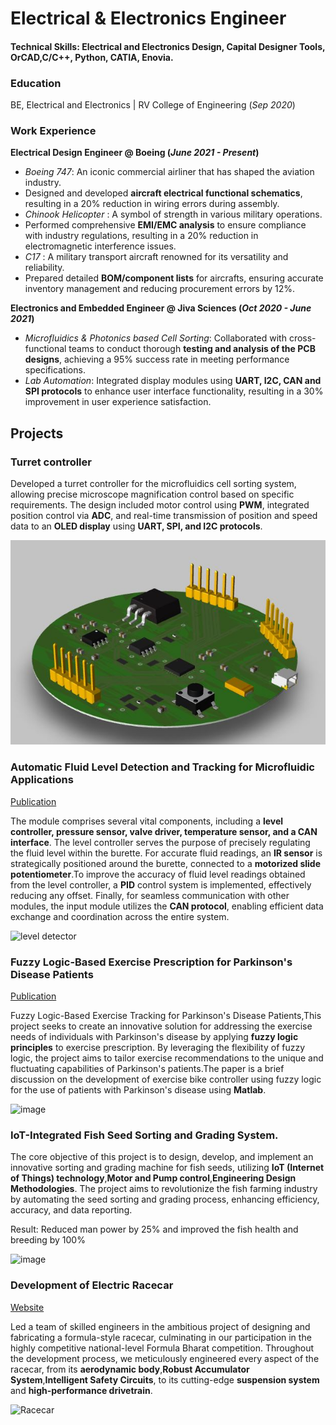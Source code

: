# Electrical & Electronics Engineer

#### Technical Skills: Electrical and Electronics Design, Capital Designer Tools, OrCAD,C/C++, Python, CATIA, Enovia.

### Education 
BE, Electrical and Electronics | RV College of Engineering (_Sep 2020_)

### Work Experience 
**Electrical Design Engineer @ Boeing (_June 2021 - Present_)**
- *Boeing 747*: An iconic commercial airliner that has shaped the aviation industry.
- Designed and developed **aircraft electrical functional schematics**, resulting in a 20% reduction in wiring errors during assembly.
- *Chinook Helicopter* : A symbol of strength in various military operations.
- Performed comprehensive **EMI/EMC analysis** to ensure compliance with industry regulations, resulting in a 20% reduction in electromagnetic interference issues. 
- *C17* : A military transport aircraft renowned for its versatility and reliability.
- Prepared detailed **BOM/component lists** for aircrafts, ensuring accurate inventory management and reducing procurement errors by 12%.

**Electronics and Embedded Engineer @ Jiva Sciences (_Oct 2020 - June 2021_)**
- *Microfluidics & Photonics based Cell Sorting*: Collaborated with cross-functional teams to conduct thorough **testing and analysis of the PCB designs**, achieving a 95% success rate in meeting performance specifications.
- *Lab Automation*: Integrated display modules using **UART, I2C, CAN and SPI protocols** to enhance user interface functionality, resulting in a 30% improvement in user experience satisfaction.

## Projects
### Turret controller
Developed a turret controller for the microfluidics cell sorting system, allowing precise microscope magnification control based on specific requirements. The design included motor control using **PWM**, integrated position control via **ADC**, and real-time transmission of position and speed data to an **OLED display** using **UART, SPI, and I2C protocols**.

![Turret controller](/Assets/img/pcb.JPG)

### Automatic Fluid Level Detection and Tracking for Microfluidic Applications
[Publication](https://www.mdpi.com/1424-8220/22/11/4240)

The module comprises several vital components, including a **level controller, pressure sensor, valve driver, temperature sensor, and a CAN interface**. The level controller serves the purpose of precisely regulating the fluid level within the burette. For accurate fluid readings, an **IR sensor** is strategically positioned around the burette, connected to a **motorized slide potentiometer**.To improve the accuracy of fluid level readings obtained from the level controller, a **PID** control system is implemented, effectively reducing any offset. Finally, for seamless communication with other modules, the input module utilizes the **CAN protocol**, enabling efficient data exchange and coordination across the entire system.

![level detector](https://github.com/MahimashreePrabhakar/Portfolio/assets/139842289/6a272702-bb7d-4804-8e08-0637737ff330)


###  Fuzzy Logic-Based Exercise Prescription for Parkinson's Disease Patients
[Publication](https://www.researchgate.net/publication/340546663_Fuzzy_logic_in_sports_A_Review_and_an_Illustrative_Case_Study_in_the_Field_of_cycling)

Fuzzy Logic-Based Exercise Tracking for Parkinson's Disease Patients,This project seeks to create an innovative solution for addressing the exercise needs of individuals with Parkinson's disease by applying **fuzzy logic principles** to exercise prescription. By leveraging the flexibility of fuzzy logic, the project aims to tailor exercise recommendations to the unique and fluctuating capabilities of Parkinson's patients.The paper is a brief discussion on the development of exercise bike controller using fuzzy logic for the use of patients with Parkinson's disease using **Matlab**.

![image](https://github.com/MahimashreePrabhakar/Portfolio/assets/139842289/b83bf0fa-7088-4e5f-aa03-2f0c87c91854)


### IoT-Integrated Fish Seed Sorting and Grading System.

The core objective of this project is to design, develop, and implement an innovative sorting and grading machine for fish seeds, utilizing **IoT (Internet of Things) technology**,**Motor and Pump control**,**Engineering Design Methodologies**. The project aims to revolutionize the fish farming industry by automating the seed sorting and grading process, enhancing efficiency, accuracy, and data reporting.

Result: Reduced man power by 25% and improved the fish health and breeding by 100%

![image](https://github.com/MahimashreePrabhakar/Portfolio/assets/139842289/b7a24baf-4526-4a1f-bbfe-0c27f76cfe07)


### Development of Electric Racecar
[Website](https://teamchimera.in/)

Led a team of skilled engineers in the ambitious project of designing and fabricating a formula-style racecar, culminating in our participation in the highly competitive national-level Formula Bharat competition. Throughout the development process, we meticulously engineered every aspect of the racecar, from its **aerodynamic body**,**Robust Accumulator System**,**Intelligent Safety Circuits**, to its cutting-edge **suspension system** and **high-performance drivetrain**.

![Racecar](https://github.com/MahimashreePrabhakar/Portfolio/assets/139842289/0c6b5558-1773-450b-9685-de0cd421f553)
